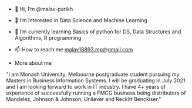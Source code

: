 - 👋 Hi, I’m @malav-parikh
- 👀 I’m interested in Data Science and Machine Learning
- 🌱 I’m currently learning Basics of python for DS, Data Structures and Algorithms, R programming
- 📫 How to reach me malav18893.mp@gmail.com

- More about me

"I am Monash University, Melbourne postgraduate student pursuing my Masters in Business Information Systems.
I will be graduating in July 2021 and I am looking forward to work in IT industry.
I have 4+ years of experience of successfully running a FMCG business being distributors of Mondelez, Johnson & Johnson, Unilever and Reckitt Benckiser."
